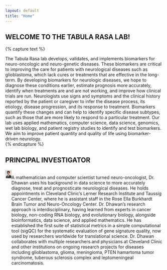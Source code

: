 ```yaml
---
layout: default
title: "Home"
---
```


## WELCOME TO THE TABULA RASA LAB!

{% capture text %}
<div>
  The Tabula Rasa lab develops, validates, and implements biomarkers for neuro-oncologic and neuro-genetic diseases. These biomarkers are critical to improving the care for patients with neurological diseases such as glioblastoma, which lack cures or treatments that are effective in the long-term. By developing biomarkers for neurologic diseases, we hope to diagnose these conditions earlier, estimate prognosis more accurately, identify when treatments are and are not working, and improve how clinical trials are run. Neurologists use signs and symptoms and the clinical history reported by the patient or caregiver to infer the disease process, its etiology, disease progression, and its response to treatment. Biomarkers quantify these changes and can help to identify specific disease subtypes, such as those that are more likely to respond to a particular treatment. Our lab uses applied mathematics, computer science, data science, genomics, wet lab biology, and patient registry studies to identify and test biomarkers. We aim to improve patient quantity and quality of life using biomarker-driven neurology.
</div>
{% endcapture %}

## PRINCIPAL INVESTIGATOR

<div style="display: flex; align-items: flex-start; margin-top: 20px;">
  <div>
    <img src="images/dhawana.jpg" alt="Dr. Dhawan" style="max-width: 100%; height: auto;">
  </div>
  <div>
    <p>A mathematician and computer scientist turned neuro-oncologist, Dr. Dhawan uses his background in data science to more accurately diagnose, treat and prognosticate neurological diseases. He holds appointments in Cleveland Clinic’s Lerner Research Institute and Taussig Cancer Center, where he is assistant staff in the Rose Ella Burkhardt Brain Tumor and Neuro-Oncology Center. Dr. Dhawan’s research approach is interdisciplinary, having learned from experts in cancer biology, non-coding RNA biology, and evolutionary biology, alongside bioinformatics, data science, and applied mathematics. He has established the first suite of statistical metrics in a simple computational tool (sigQC) for the systematic evaluation of gene signature quality, now used by researchers worldwide for translational science. Dr. Dhawan collaborates with multiple researchers and physicians at Cleveland Clinic and other institutions on ongoing research projects for diseases including glioblastoma, glioma, meningioma, PTEN hamartoma tumor syndrome, tuberous sclerosis complex and leptomeningeal carcinomatosis.</p>
  </div>
</div>

